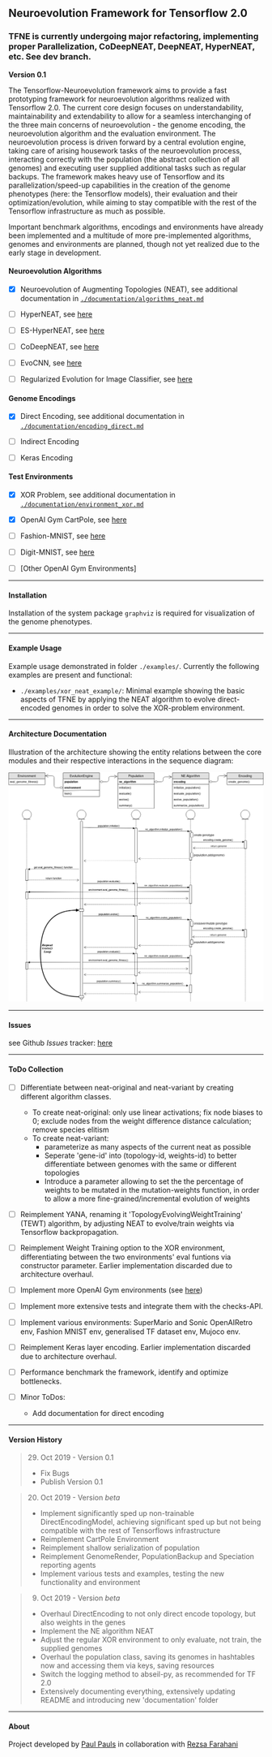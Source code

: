 ## Neuroevolution Framework for Tensorflow 2.0 ##

### TFNE is currently undergoing major refactoring, implementing proper Parallelization, CoDeepNEAT, DeepNEAT, HyperNEAT, etc. See dev branch. ###


**Version 0.1**

The Tensorflow-Neuroevolution framework aims to provide a fast prototyping framework for neuroevolution algorithms realized with Tensorflow 2.0. The current core design focuses on understandability, maintainability and extendability to allow for a seamless interchanging of the three main concerns of neuroevolution - the genome encoding, the neuroevolution algorithm and the evaluation environment. The neuroevolution process is driven forward by a central evolution engine, taking care of arising housework tasks of the neuroevolution process, interacting correctly with the population (the abstract collection of all genomes) and executing user supplied additional tasks such as regular backups.
The framework makes heavy use of Tensorflow and its parallelization/speed-up capabilities in the creation of the genome phenotypes (here: the Tensorflow models), their evaluation and their optimization/evolution, while aiming to stay compatible with the rest of the Tensorflow infrastructure as much as possible.

Important benchmark algorithms, encodings and environments have already been implemented and a multitude of more pre-implemented algorithms, genomes and environments are planned, though not yet realized due to the early stage in development.

#### Neuroevolution Algorithms ####

* [X] Neuroevolution of Augmenting Topologies (NEAT), see additional documentation in [`./documentation/algorithms_neat.md`](https://github.com/PaulPauls/Tensorflow-Neuroevolution/blob/master/documentation/algorithm_neat.md)
* [ ] HyperNEAT, see [here](http://axon.cs.byu.edu/~dan/778/papers/NeuroEvolution/stanley3**.pdf)
* [ ] ES-HyperNEAT, see [here](http://citeseerx.ist.psu.edu/viewdoc/summary?doi=10.1.1.365.4332)
* [ ] CoDeepNEAT, see [here](https://arxiv.org/abs/1703.00548)
* [ ] EvoCNN, see [here](https://arxiv.org/abs/1710.10741)
* [ ] Regularized Evolution for Image Classifier, see [here](https://arxiv.org/abs/1802.01548)


#### Genome Encodings ####

* [X] Direct Encoding, see additional documentation in [`./documentation/encoding_direct.md`](https://github.com/PaulPauls/Tensorflow-Neuroevolution/blob/master/documentation/encoding_direct.md)
* [ ] Indirect Encoding
* [ ] Keras Encoding


#### Test Environments ####

* [X] XOR Problem, see additional documentation in [`./documentation/environment_xor.md`](https://github.com/PaulPauls/Tensorflow-Neuroevolution/blob/master/documentation/environment_xor.md)
* [X] OpenAI Gym CartPole, see [here](http://gym.openai.com/envs/CartPole-v1/)
* [ ] Fashion-MNIST, see [here](https://research.zalando.com/welcome/mission/research-projects/fashion-mnist/)
* [ ] Digit-MNIST, see [here](http://yann.lecun.com/exdb/mnist/)
* [ ] \[Other OpenAI Gym Environments\]



--------------------------------------------------------------------------------

#### Installation ####

Installation of the system package `graphviz` is required for visualization of the genome phenotypes.



--------------------------------------------------------------------------------

#### Example Usage ####

Example usage demonstrated in folder `./examples/`. Currently the following examples are present and functional:

* `./examples/xor_neat_example/`: Minimal example showing the basic aspects of TFNE by applying the NEAT algorithm to evolve direct-encoded genomes in order to solve the XOR-problem environment.



--------------------------------------------------------------------------------

#### Architecture Documentation ####

Illustration of the architecture showing the entity relations between the core modules and their respective interactions in the sequence diagram:

![Architecture Illustration](https://raw.githubusercontent.com/PaulPauls/Tensorflow-Neuroevolution/master/documentation/illustration_entity_sequence_diagram_tfne.png)



--------------------------------------------------------------------------------

#### Issues ####

see Github _Issues_ tracker: [here](https://github.com/PaulPauls/Tensorflow-Neuroevolution/issues)



--------------------------------------------------------------------------------

#### ToDo Collection ####

* [ ] Differentiate between neat-original and neat-variant by creating different algorithm classes.
    * To create neat-original: only use linear activations; fix node biases to 0; exclude nodes from the weight difference distance calculation; remove species elitism
    * To create neat-variant:
        * parameterize as many aspects of the current neat as possible
        * Seperate 'gene-id' into (topology-id, weights-id) to better differentiate between genomes with the same or different topologies
        * Introduce a parameter allowing to set the the percentage of weights to be mutated in the mutation-weights function, in order to allow a more fine-grained/incremental evolution of weights

* [ ] Reimplement YANA, renaming it 'TopologyEvolvingWeightTraining' (TEWT) algorithm, by adjusting NEAT to evolve/train weights via Tensorflow backpropagation.

* [ ] Reimplement Weight Training option to the XOR environment, differentiating between the two environments' eval funtions via constructor parameter. Earlier implementation discarded due to architecture overhaul.

* [ ] Implement more OpenAI Gym environments (see [here](https://github.com/openai/gym/wiki/Leaderboard))

* [ ] Implement more extensive tests and integrate them with the checks-API.

* [ ] Implement various environments: SuperMario and Sonic OpenAIRetro env, Fashion MNIST env, generalised TF dataset env, Mujoco env.

* [ ] Reimplement Keras layer encoding. Earlier implementation discarded due to architecture overhaul.

* [ ] Performance benchmark the framework, identify and optimize bottlenecks.

* [ ] Minor ToDos:
    * Add documentation for direct encoding



--------------------------------------------------------------------------------

#### Version History ####

> 29. Oct 2019 - Version 0.1
> * Fix Bugs
> * Publish Version 0.1

> 20. Oct 2019 - Version _beta_
> * Implement significantly sped up non-trainable DirectEncodingModel, achieving significant sped up but not being compatible with the rest of Tensorflows infrastructure
> * Reimplement CartPole Environment
> * Reimplement shallow serialization of population
> * Reimplement GenomeRender, PopulationBackup and Speciation reporting agents
> * Implement various tests and examples, testing the new functionality and environment

> 09. Oct 2019 - Version _beta_
> * Overhaul DirectEncoding to not only direct encode topology, but also weights in the genes
> * Implement the NE algorithm NEAT
> * Adjust the regular XOR environment to only evaluate, not train, the supplied genomes
> * Overhaul the population class, saving its genomes in hashtables now and accessing them via keys, saving resources
> * Switch the logging method to abseil-py, as recommended for TF 2.0
> * Extensively documenting everything, extensively updating README and introducing new 'documentation' folder



--------------------------------------------------------------------------------

#### About ####

Project developed by [Paul Pauls](https://github.com/PaulPauls) in collaboration with [Rezsa Farahani](https://github.com/rezsa)



